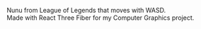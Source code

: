 Nunu from League of Legends that moves with WASD.  
Made with React Three Fiber for my Computer Graphics project.
